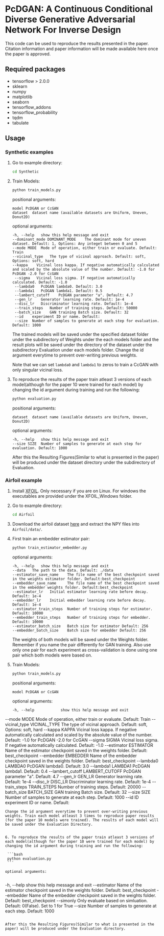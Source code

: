 # PcDGAN: A Continuous Conditional Diverse Generative Adversarial Network For Inverse Design

This code can be used to reproduce the results presented in the paper. Citation information and paper information will be made available here once the paper is approved.

## Required packages

- tensorflow > 2.0.0
- sklearn
- numpy
- matplotlib
- seaborn
- tensorflow_addons
- tensorflow_probability
- tqdm
- tabulate

## Usage

### Synthetic examples

1. Go to example directory:

   ```bash
   cd Synthetic
   ```

2. Train Models:

   ```bash
   python train_models.py
   ```

   positional arguments:
    
   ```
   model PcDGAN or CcGAN
   dataset	dataset name (available datasets are Uniform, Uneven, Donut2D)
   ```

   optional arguments:

   ```
   -h, --help   show this help message and exit
   --dominant_mode DOMINANT_MODE    The dominant mode for uneven dataset. Default: 1, Options: Any integet between 0 and 5
   --mode MODE  Mode of operation, either train or evaluate. Default: Train
   --vicinal_type   The type of vicinal approach. Default: soft, Options: soft, hard
   --kappa    Vicinal loss kappa. If negative automatically calculated and scaled by the absolute value of the number. Default: -1.0 for PcDGAN -2.0 for CcGAN
    --sigma   Vicinal loss sigma. If negative automatically calculated. Default: -1.0
    --lambda0   PcDGAN lambda0. Default: 3.0
    --lambda1   PcDGAN lambda1. Default: 0.5
    --lambert_cutoff    PcDGAN parameter "a". Default: 4.7
    --gen_lr    Generator learning rate. Default: 1e-4
    --disc_lr   Discriminator learning rate. Default: 1e-4
    --train_steps   Number of training steps. Default: 50000
    --batch_size    GAN training Batch size. Default: 32
    --id    experiment ID or name. Default:
    --size  Number of samples to generate at each step for evaluation. Default: 1000
   ```

   The trained models will be saved under the specified dataset folder under the subdirectory of Weights under the each models folder and the result plots will be saved under the directory of the dataset under the subdirectory Evaluation under each models folder. Change the id argument everytime to prevent over-writing previous weights.
   
   Note that we can set `lambda0` and `lambda1` to zeros to train a CcGAN with only singular vicinal loss.

3. To reproduce the results of the paper train atleast 3 versions of each model(although for the paper 10 were trained for each model) by changing the id argument during training and run the following:

    ```bash
    python evaluation.py
    ```

    positional arguments:
    
   ```
   dataset	dataset name (available datasets are Uniform, Uneven, Donut2D)
   ```

   optional arguments:


   ```
   -h, --help   show this help message and exit
   --size SIZE  Number of samples to generate at each step for evaluation. Default: 1000
   ```
   
   After this the Resulting Figures(Similar to what is presented in the paper) will be produced under the dataset directory under the subdirectory of Evaluation.

### Airfoil example

1. Install [XFOIL](https://web.mit.edu/drela/Public/web/xfoil/). Only necessary if you are on Linux. For windows the executables are provided under the XFOIL_Windows folder.

2. Go to example directory:

   ```bash
   cd Airfoil
   ```

3. Download the airfoil dataset [here](https://drive.google.com/drive/folders/1x1SrAX28ajLD0T_zbTUhcYxg2M5kudHm?usp=sharing) and extract the NPY files into `Airfoil/data/`.


4. First train an embedder estimator pair:

   ```bash
   python train_estimator_embedder.py
   ```
    optional arguments:

   ```
   -h, --help   show this help message and exit
   --data   The path to the data. Default: ./data
   --estimator_save_name    The file name of the best checkpoint saved in the weights estimator folder. Default:best_checkpoint
   --embedder_save_name     The file name of the best checkpoint saved in the embedder weights folder. Default:best_checkpoint
   --estimator_lr   Initial estimator learning rate before decay. Default: 1e-4
   --embedder_lr    Initial embedder learning rate before decay. Default: 1e-4
   --estimator_train_steps  Number of training steps for estimator. Default: 10000
   --embedder_train_steps   Number of training steps for embedder. Default: 10000
   --estimator_batch_size   Batch size for estimator Default: 256
   --embedder_batch_size    Batch size for embedder Default: 256
   ```

   The weights of both models will be saved under the Weights folder. Remember if you name the pair differently for GAN training. Also use only one pair for each experiment as cross-validation is done using one pair which both models were based on.

5. Train Models:

   ```bash
   python train_models.py
   ```

   positional arguments:
    
   ```
   model PcDGAN or CcGAN
   ```

   optional arguments:

   ```
   -h, --help            show this help message and exit
  --mode MODE           Mode of operation, either train or evaluate. Default: Train
  --vicinal_type VICINAL_TYPE
                        The type of vicinal approach. Default: soft, Options: soft, hard
  --kappa KAPPA         Vicinal loss kappa. If negative automatically calculated and scaled by the absolute value of
                        the number. Default: -1.0 for PcDGAN -2.0 for CcGAN
  --sigma SIGMA         Vicinal loss sigma. If negative automatically calculated. Default: -1.0
  --estimator ESTIMATOR
                        Name of the estimator checkpoint saved in the weights folder. Default: best_checkpoint
  --embedder EMBEDDER   Name of the embedder checkpoint saved in the weights folder. Default: best_checkpoint
  --lambda0 LAMBDA0     PcDGAN lambda0. Default: 3.0
  --lambda1 LAMBDA1     PcDGAN lambda1. Default: 0.4
  --lambert_cutoff LAMBERT_CUTOFF
                        PcDGAN parameter "a". Default: 4.7
  --gen_lr GEN_LR       Generator learning rate. Default: 1e-4
  --disc_lr DISC_LR     Discriminator learning rate. Default: 1e-4
  --train_steps TRAIN_STEPS
                        Number of training steps. Default: 20000
  --batch_size BATCH_SIZE
                        GAN training Batch size. Default: 32
  --size SIZE           Number of samples to generate at each step. Default: 1000
  --id ID               experiment ID or name. Default:
   ```
  Change the id argument everytime to prevent over-writing previous weights. Train each model atleast 3 times to reproduce paper results (for the paper 10 models were trained). The results of each model will be saved under the Evaluation Directory.


6. To reproduce the results of the paper train atleast 3 versions of each model(although for the paper 10 were trained for each model) by changing the id argument during training and run the following:

    ```bash
    python evaluation.py
    ```

   optional arguments:


   ```
   -h, --help   show this help message and exit
   --estimator  Name of the estimator checkpoint saved in the weights folder. Default: best_checkpoint
   --embedder   Name of the embedder checkpoint saved in the weights folder. Default: best_checkpoint
   --simonly    Only evaluate based on simluation. Default: 0(False). Set to 1 for True
   --size   Number of samples to generate at each step. Default: 1000
   ```
   
   After this the Resulting Figures(Similar to what is presented in the paper) will be produced under the Evaluation directory.